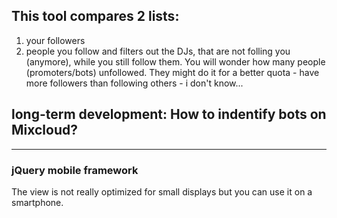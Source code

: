 
## This tool compares 2 lists: 
1. your followers 
2. people you follow 
and filters out the DJs, that are not folling you (anymore), while you still follow them. 
You will wonder how many people (promoters/bots) unfollowed. 
They might do it for a better quota - have more followers than following others - i don't know...  

## long-term development: How to indentify bots on Mixcloud? 


----
### jQuery mobile framework 
The view is not really optimized for small displays but you can use it on a smartphone. 

